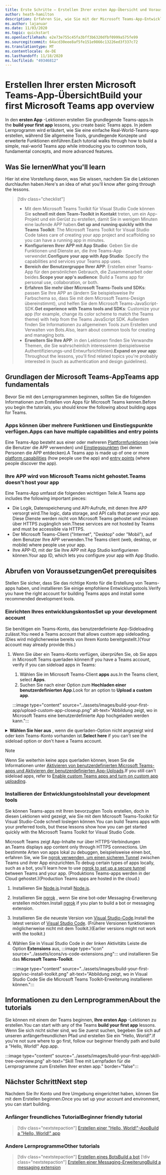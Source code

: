 ```yaml
---
title: Erste Schritte – Erstellen Ihrer ersten App-Übersicht und Voraussetzungen
author: heath-hamilton
description: Erfahren Sie, wie Sie mit der Microsoft Teams-App-Entwicklung beginnen und Ihre Umgebung einrichten.
ms.author: lajanuar
ms.date: 11/03/2020
ms.topic: quickstart
ms.openlocfilehash: e2e73e755c45fa3bff3b6320dfbf0999a575fe99
ms.sourcegitcommit: 64acd30eee8af5fe151e9866c13226ed3f337c72
ms.translationtype: MT
ms.contentlocale: de-DE
ms.lasthandoff: 11/18/2020
ms.locfileid: "49346812"
---
```

# <a name="build-your-first-microsoft-teams-app-overview"></a><span data-ttu-id="2f7a7-103">Erstellen Ihrer ersten Microsoft Teams-App-Übersicht</span><span class="sxs-lookup"><span data-stu-id="2f7a7-103">Build your first Microsoft Teams app overview</span></span>

<span data-ttu-id="2f7a7-104">In den **ersten App** -Lektionen erstellen Sie grundlegende Teams-apps.</span><span class="sxs-lookup"><span data-stu-id="2f7a7-104">In the **build your first app** lessons, you create basic Teams apps.</span></span> <span data-ttu-id="2f7a7-105">In jedem Lernprogramm wird erläutert, wie Sie eine einfache Real-World-Teams-app erstellen, während Sie allgemeine Tools, grundlegende Konzepte und erweiterte Funktionen einführen.</span><span class="sxs-lookup"><span data-stu-id="2f7a7-105">Each tutorial walks through how to build a simple, real-world Teams app while introducing you to common tools, fundamental concepts, and more advanced features.</span></span>

## <a name="what-youll-learn"></a><span data-ttu-id="2f7a7-106">Was Sie lernen</span><span class="sxs-lookup"><span data-stu-id="2f7a7-106">What you'll learn</span></span>

<span data-ttu-id="2f7a7-107">Hier ist eine Vorstellung davon, was Sie wissen, nachdem Sie die Lektionen durchlaufen haben.</span><span class="sxs-lookup"><span data-stu-id="2f7a7-107">Here's an idea of what you'll know after going through the lessons.</span></span>

> [!div class="checklist"]
  >
  > * <span data-ttu-id="2f7a7-108">Mit dem Microsoft Teams Toolkit für Visual Studio Code können Sie **schnell mit dem Team-Toolkit in Kontakt** treten, um ein App-Projekt und ein Gerüst zu erstellen, damit Sie in wenigen Minuten eine laufende APP haben.</span><span class="sxs-lookup"><span data-stu-id="2f7a7-108">**Get up and running quickly with the Teams Toolkit**: The Microsoft Teams Toolkit for Visual Studio Code takes care of creating your app project and scaffolding so you can have a running app in minutes.</span></span>
  > * <span data-ttu-id="2f7a7-109">**Konfigurieren Ihrer APP mit App Studio**: Geben Sie die Funktionen und Dienste an, die ihre Teams-App verwendet.</span><span class="sxs-lookup"><span data-stu-id="2f7a7-109">**Configure your app with App Studio**: Specify the capabilities and services your Teams app uses.</span></span>
  > * <span data-ttu-id="2f7a7-110">**Bereich der Benutzergruppe Ihrer APP**: Erstellen einer Teams-App für den persönlichen Gebrauch, die Zusammenarbeit oder beides.</span><span class="sxs-lookup"><span data-stu-id="2f7a7-110">**Scope your app's audience**: Build a Teams app for personal use, collaboration, or both.</span></span>
  > * <span data-ttu-id="2f7a7-111">**Erfahren Sie mehr über Microsoft Teams-Tools und SDKs**: passen Sie Ihre APP an (ändern Sie beispielsweise Ihr Farbschema so, dass Sie mit dem Microsoft Teams-Design übereinstimmt), und helfen Sie dem Microsoft Teams-JavaScript-SDK.</span><span class="sxs-lookup"><span data-stu-id="2f7a7-111">**Get experience with Teams tools and SDKs**: Customize your app (for example, change its color scheme to match the Teams theme) with help from the Teams JavaScript SDK.</span></span> <span data-ttu-id="2f7a7-112">Außerdem finden Sie Informationen zu allgemeinen Tools zum Erstellen und Verwalten von Bots.</span><span class="sxs-lookup"><span data-stu-id="2f7a7-112">Also, learn about common tools for creating and managing bots.</span></span>
  > * <span data-ttu-id="2f7a7-113">**Erweitern Sie Ihre APP**: in den Lektionen finden Sie Verwandte Themen, die Sie wahrscheinlich interessieren (beispielsweise Authentifizierungs-und Entwurfsrichtlinien).</span><span class="sxs-lookup"><span data-stu-id="2f7a7-113">**Expand on your app**: Throughout the lessons, you'll find related topics you're probably interested in (such as authentication and design guidelines).</span></span>

## <a name="teams-app-fundamentals"></a><span data-ttu-id="2f7a7-114">Grundlagen der Microsoft Teams-App</span><span class="sxs-lookup"><span data-stu-id="2f7a7-114">Teams app fundamentals</span></span>

<span data-ttu-id="2f7a7-115">Bevor Sie mit den Lernprogrammen beginnen, sollten Sie die folgenden Informationen zum Erstellen von Apps für Microsoft Teams kennen.</span><span class="sxs-lookup"><span data-stu-id="2f7a7-115">Before you begin the tutorials, you should know the following about building apps for Teams.</span></span>

### <a name="apps-can-have-multiple-capabilities-and-entry-points"></a><span data-ttu-id="2f7a7-116">Apps können über mehrere Funktionen und Einstiegspunkte verfügen.</span><span class="sxs-lookup"><span data-stu-id="2f7a7-116">Apps can have multiple capabilities and entry points</span></span>

<span data-ttu-id="2f7a7-117">Eine Teams-App besteht aus einer oder mehreren [Plattformfunktionen](../concepts/capabilities-overview.md) (wie die Benutzer die APP verwenden) und [Einstiegspunkten](../concepts/extensibility-points.md) (bei denen Personen die APP entdecken).</span><span class="sxs-lookup"><span data-stu-id="2f7a7-117">A Teams app is made up of one or more [platform capabilities](../concepts/capabilities-overview.md) (how people use the app) and [entry points](../concepts/extensibility-points.md) (where people discover the app).</span></span>

### <a name="teams-doesnt-host-your-app"></a><span data-ttu-id="2f7a7-118">Ihre APP wird von Microsoft Teams nicht gehostet.</span><span class="sxs-lookup"><span data-stu-id="2f7a7-118">Teams doesn't host your app</span></span>

<span data-ttu-id="2f7a7-119">Eine Teams-App umfasst die folgenden wichtigen Teile:</span><span class="sxs-lookup"><span data-stu-id="2f7a7-119">A Teams app includes the following important pieces:</span></span>

* <span data-ttu-id="2f7a7-120">Die Logik, Datenspeicherung und API-Aufrufe, mit denen Ihre APP versorgt wird.</span><span class="sxs-lookup"><span data-stu-id="2f7a7-120">The logic, data storage, and API calls that power your app.</span></span> <span data-ttu-id="2f7a7-121">Diese Dienste werden nicht von Microsoft Teams gehostet und müssen über HTTPS zugänglich sein.</span><span class="sxs-lookup"><span data-stu-id="2f7a7-121">These services are not hosted by Teams and must be accessible via HTTPS.</span></span>
* <span data-ttu-id="2f7a7-122">Der Microsoft Teams-Client ("Internet", "Desktop" oder "Mobil"), auf dem Benutzer Ihre APP verwenden.</span><span class="sxs-lookup"><span data-stu-id="2f7a7-122">The Teams client (web, desktop, or mobile) where people use your app.</span></span>
* <span data-ttu-id="2f7a7-123">Ihre APP-ID, mit der Sie Ihre APP mit App Studio konfigurieren können.</span><span class="sxs-lookup"><span data-stu-id="2f7a7-123">Your app ID, which lets you configure your app with App Studio.</span></span>

## <a name="get-prerequisites"></a><span data-ttu-id="2f7a7-124">Abrufen von Voraussetzungen</span><span class="sxs-lookup"><span data-stu-id="2f7a7-124">Get prerequisites</span></span>

<span data-ttu-id="2f7a7-125">Stellen Sie sicher, dass Sie das richtige Konto für die Erstellung von Teams-apps haben, und installieren Sie einige empfohlene Entwicklungstools.</span><span class="sxs-lookup"><span data-stu-id="2f7a7-125">Verify you have the right account for building Teams apps and install some recommended development tools.</span></span>

### <a name="set-up-your-development-account"></a><span data-ttu-id="2f7a7-126">Einrichten Ihres entwicklungskontos</span><span class="sxs-lookup"><span data-stu-id="2f7a7-126">Set up your development account</span></span>

<span data-ttu-id="2f7a7-127">Sie benötigen ein Teams-Konto, das benutzerdefinierte App-Sideloading zulässt.</span><span class="sxs-lookup"><span data-stu-id="2f7a7-127">You need a Teams account that allows custom app sideloading.</span></span> <span data-ttu-id="2f7a7-128">(Dies wird möglicherweise bereits von Ihrem Konto bereitgestellt.)</span><span class="sxs-lookup"><span data-stu-id="2f7a7-128">(Your account may already provide this.)</span></span>

1. <span data-ttu-id="2f7a7-129">Wenn Sie über ein Teams-Konto verfügen, überprüfen Sie, ob Sie apps in Microsoft Teams querladen können:</span><span class="sxs-lookup"><span data-stu-id="2f7a7-129">If you have a Teams account, verify if you can sideload apps in Teams:</span></span>
    1. <span data-ttu-id="2f7a7-130">Wählen Sie im Microsoft Teams-Client **apps** aus.</span><span class="sxs-lookup"><span data-stu-id="2f7a7-130">In the Teams client, select **Apps**.</span></span>
    1. <span data-ttu-id="2f7a7-131">Suchen Sie nach einer Option zum **Hochladen einer benutzerdefinierten App**.</span><span class="sxs-lookup"><span data-stu-id="2f7a7-131">Look for an option to **Upload a custom app**.</span></span>

    :::image type="content" source="../assets/images/build-your-first-app/upload-custom-app-closeup.png" alt-text="Abbildung zeigt, wo in Microsoft Teams eine benutzerdefinierte App hochgeladen werden kann.":::

<!-- markdownlint-disable MD033 -->
<details>

<summary><span data-ttu-id="2f7a7-133"><b>Wählen Sie hier aus</b> , wenn die querladen-Option nicht angezeigt wird oder kein Teams-Konto vorhanden ist.</span><span class="sxs-lookup"><span data-stu-id="2f7a7-133"><b>Select here</b> if you can't see the sideload option or don't have a Teams account.</span></span></summary>

<span data-ttu-id="2f7a7-134">Sie können ein kostenloses Test Konto für Teams erhalten, das App-Sideloading ermöglicht, indem Sie dem Microsoft 365-Entwicklerprogramm beitreten.</span><span class="sxs-lookup"><span data-stu-id="2f7a7-134">You can get a free Teams test account that allows app sideloading by joining the Microsoft 365 developer program.</span></span> <span data-ttu-id="2f7a7-135">(Der Registrierungsvorgang dauert ungefähr zwei Minuten.)</span><span class="sxs-lookup"><span data-stu-id="2f7a7-135">(The registration process takes approximately two minutes.)</span></span>

1. <span data-ttu-id="2f7a7-136">Wechseln Sie zum [Microsoft 365-Entwicklerprogramm](https://developer.microsoft.com/microsoft-365/dev-program).</span><span class="sxs-lookup"><span data-stu-id="2f7a7-136">Go to the [Microsoft 365 developer program](https://developer.microsoft.com/microsoft-365/dev-program).</span></span>
1. <span data-ttu-id="2f7a7-137">Wählen Sie **jetzt beitreten** aus, und folgen Sie den Anweisungen auf dem Bildschirm.</span><span class="sxs-lookup"><span data-stu-id="2f7a7-137">Select **Join Now** and follow the onscreen instructions.</span></span>
1. <span data-ttu-id="2f7a7-138">Wenn Sie zum Begrüßungsbildschirm gelangen, wählen Sie **E5-Abonnement einrichten** aus.</span><span class="sxs-lookup"><span data-stu-id="2f7a7-138">When you get to the welcome screen, select **Set up E5 subscription**.</span></span>
1. <span data-ttu-id="2f7a7-139">Richten Sie Ihr Administratorkonto ein.</span><span class="sxs-lookup"><span data-stu-id="2f7a7-139">Set up your administrator account.</span></span> <span data-ttu-id="2f7a7-140">Wenn Sie fertig sind, sollten Sie einen Bildschirm wie den folgenden sehen.</span><span class="sxs-lookup"><span data-stu-id="2f7a7-140">Once you finish, you should see a screen like this.</span></span>
:::image type="content" source="../assets/images/build-your-first-app/dev-program-subscription.png" alt-text="Beispiel dessen, was nach der Anmeldung für das Microsoft 365-Entwicklerprogramm angezeigt wird.":::
1. <span data-ttu-id="2f7a7-142">Melden Sie sich mit dem soeben eingerichteten Administratorkonto bei Microsoft Teams an.</span><span class="sxs-lookup"><span data-stu-id="2f7a7-142">Log in to Teams using the administrator account you just set up.</span></span>
1. <span data-ttu-id="2f7a7-143">Überprüfen Sie, ob Sie nun die Option **benutzerdefinierte App hochladen** haben.</span><span class="sxs-lookup"><span data-stu-id="2f7a7-143">Verify if you now have the **Upload a custom app** option.</span></span>

</details>

> [!Note]
> <span data-ttu-id="2f7a7-144">Wenn Sie weiterhin keine apps querladen können, lesen Sie die Informationen unter [Aktivieren von benutzerdefinierten Microsoft Teams-apps und Aktivieren der benutzerdefinierten App-Uploads](https://docs.microsoft.com/microsoftteams/platform/concepts/build-and-test/prepare-your-o365-tenant#enable-custom-teams-apps-and-turn-on-custom-app-uploading).</span><span class="sxs-lookup"><span data-stu-id="2f7a7-144">If you still can't sideload apps, refer to [Enable custom Teams apps and turn on custom app uploading](https://docs.microsoft.com/microsoftteams/platform/concepts/build-and-test/prepare-your-o365-tenant#enable-custom-teams-apps-and-turn-on-custom-app-uploading).</span></span>

### <a name="install-your-development-tools"></a><span data-ttu-id="2f7a7-145">Installieren der Entwicklungstools</span><span class="sxs-lookup"><span data-stu-id="2f7a7-145">Install your development tools</span></span>

<span data-ttu-id="2f7a7-146">Sie können Teams-apps mit Ihren bevorzugten Tools erstellen, doch in diesen Lektionen wird gezeigt, wie Sie mit dem Microsoft Teams-Toolkit für Visual Studio-Code schnell loslegen können.</span><span class="sxs-lookup"><span data-stu-id="2f7a7-146">You can build Teams apps with your preferred tools, but these lessons show how you can get started quickly with the Microsoft Teams Toolkit for Visual Studio Code.</span></span>

<span data-ttu-id="2f7a7-147">Microsoft Teams zeigt App-Inhalte nur über HTTPS-Verbindungen an.</span><span class="sxs-lookup"><span data-stu-id="2f7a7-147">Teams displays app content only through HTTPS connections.</span></span> <span data-ttu-id="2f7a7-148">Um bestimmte Arten von apps lokal zu debuggen, beispielsweise einen bot, erfahren Sie, wie Sie [ngrok verwenden, um einen sicheren Tunnel](../concepts/build-and-test/debug.md#locally-hosted) zwischen Teams und ihrer App einzurichten.</span><span class="sxs-lookup"><span data-stu-id="2f7a7-148">To debug certain types of apps locally, such as a bot, you'll learn how to use [ngrok to set up a secure tunnel](../concepts/build-and-test/debug.md#locally-hosted) between Teams and your app.</span></span> <span data-ttu-id="2f7a7-149">(Produktions Teams-apps werden in der Cloud gehostet.)</span><span class="sxs-lookup"><span data-stu-id="2f7a7-149">(Production Teams apps are hosted in the cloud.)</span></span>

1. <span data-ttu-id="2f7a7-150">Installieren Sie [Node.js](https://nodejs.org/en/).</span><span class="sxs-lookup"><span data-stu-id="2f7a7-150">Install [Node.js](https://nodejs.org/en/).</span></span>
1. <span data-ttu-id="2f7a7-151">Installieren Sie [ngrok](https://ngrok.com/download) , wenn Sie eine bot-oder Messaging-Erweiterung erstellen möchten.</span><span class="sxs-lookup"><span data-stu-id="2f7a7-151">Install [ngrok](https://ngrok.com/download) if you plan to build a bot or messaging extension.</span></span>
1. <span data-ttu-id="2f7a7-152">Installieren Sie die neueste Version von [Visual Studio-Code](https://code.visualstudio.com/download).</span><span class="sxs-lookup"><span data-stu-id="2f7a7-152">Install the latest version of [Visual Studio Code](https://code.visualstudio.com/download).</span></span> <span data-ttu-id="2f7a7-153">(Frühere Versionen funktionieren möglicherweise nicht mit dem Toolkit.)</span><span class="sxs-lookup"><span data-stu-id="2f7a7-153">(Earlier versions might not work with the toolkit.)</span></span>
1. Wählen Sie in Visual Studio Code in der linken Aktivitäts Leiste die Option **Extensions** aus, :::image type="icon" source="../assets/icons/vs-code-extensions.png"::: und installieren Sie das **Microsoft Teams-Toolkit**.

    :::image type="content" source="../assets/images/build-your-first-app/vsc-install-toolkit.png" alt-text="Abbildung zeigt, wo in Visual Studio Code Sie die Microsoft Teams Toolkit-Erweiterung installieren können.":::

## <a name="about-the-tutorials"></a><span data-ttu-id="2f7a7-156">Informationen zu den Lernprogrammen</span><span class="sxs-lookup"><span data-stu-id="2f7a7-156">About the tutorials</span></span>

<span data-ttu-id="2f7a7-157">Sie können mit einem der Teams beginnen, **Ihre ersten App** -Lektionen zu erstellen.</span><span class="sxs-lookup"><span data-stu-id="2f7a7-157">You can start with any of the Teams **build your first app** lessons.</span></span> <span data-ttu-id="2f7a7-158">Wenn Sie sich nicht sicher sind, wo Sie zuerst suchen, begeben Sie sich auf unseren anfängerfreundlichen Pfad und erstellen Sie ein "Hello, World!".</span><span class="sxs-lookup"><span data-stu-id="2f7a7-158">If you're not sure where to go first, follow our beginner friendly path and build a "Hello, World!"</span></span> <span data-ttu-id="2f7a7-159">App.</span><span class="sxs-lookup"><span data-stu-id="2f7a7-159">app.</span></span>

:::image type="content" source="../assets/images/build-your-first-app/skill-tree-overview.png" alt-text="Skill Tree mit Lernpfaden für die Lernprogramme zum Erstellen Ihrer ersten app." border="false":::

## <a name="next-step"></a><span data-ttu-id="2f7a7-161">Nächster Schritt</span><span class="sxs-lookup"><span data-stu-id="2f7a7-161">Next step</span></span>

<span data-ttu-id="2f7a7-162">Nachdem Sie Ihr Konto und Ihre Umgebung eingerichtet haben, können Sie mit dem Erstellen beginnen.</span><span class="sxs-lookup"><span data-stu-id="2f7a7-162">Once you set up your account and environment, you can start building.</span></span>

### <a name="beginner-friendly-tutorial"></a><span data-ttu-id="2f7a7-163">Anfänger freundliches Tutorial</span><span class="sxs-lookup"><span data-stu-id="2f7a7-163">Beginner friendly tutorial</span></span>

> [!div class="nextstepaction"]
> [<span data-ttu-id="2f7a7-164">Erstellen einer "Hello, World!"-App</span><span class="sxs-lookup"><span data-stu-id="2f7a7-164">Build a "Hello, World!" app</span></span>](../build-your-first-app/build-and-run.md)

### <a name="other-tutorials"></a><span data-ttu-id="2f7a7-165">Andere Lernprogramme</span><span class="sxs-lookup"><span data-stu-id="2f7a7-165">Other tutorials</span></span>

> [!div class="nextstepaction"]
> [<span data-ttu-id="2f7a7-166">Erstellen eines Bots</span><span class="sxs-lookup"><span data-stu-id="2f7a7-166">Build a bot</span></span>](../build-your-first-app/build-bot.md)
> [!div class="nextstepaction"]
> [<span data-ttu-id="2f7a7-167">Erstellen einer Messaging-Erweiterung</span><span class="sxs-lookup"><span data-stu-id="2f7a7-167">Build a messaging extension</span></span>](../build-your-first-app/build-messaging-extension.md)
